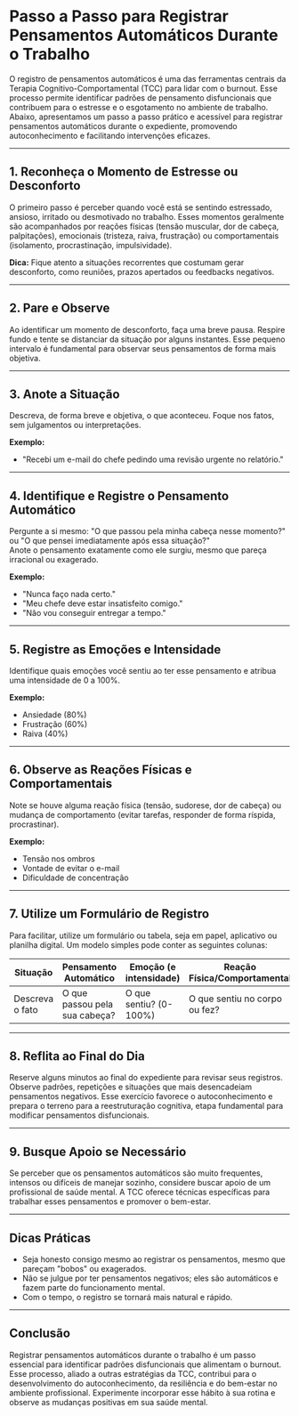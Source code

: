 # Passo a Passo para Registrar Pensamentos Automáticos Durante o Trabalho

O registro de pensamentos automáticos é uma das ferramentas centrais da Terapia Cognitivo-Comportamental (TCC) para lidar com o burnout. Esse processo permite identificar padrões de pensamento disfuncionais que contribuem para o estresse e o esgotamento no ambiente de trabalho. Abaixo, apresentamos um passo a passo prático e acessível para registrar pensamentos automáticos durante o expediente, promovendo autoconhecimento e facilitando intervenções eficazes.

---

## 1. **Reconheça o Momento de Estresse ou Desconforto**

O primeiro passo é perceber quando você está se sentindo estressado, ansioso, irritado ou desmotivado no trabalho. Esses momentos geralmente são acompanhados por reações físicas (tensão muscular, dor de cabeça, palpitações), emocionais (tristeza, raiva, frustração) ou comportamentais (isolamento, procrastinação, impulsividade).

**Dica:** Fique atento a situações recorrentes que costumam gerar desconforto, como reuniões, prazos apertados ou feedbacks negativos.

---

## 2. **Pare e Observe**

Ao identificar um momento de desconforto, faça uma breve pausa. Respire fundo e tente se distanciar da situação por alguns instantes. Esse pequeno intervalo é fundamental para observar seus pensamentos de forma mais objetiva.

---

## 3. **Anote a Situação**

Descreva, de forma breve e objetiva, o que aconteceu. Foque nos fatos, sem julgamentos ou interpretações.

**Exemplo:**  
- "Recebi um e-mail do chefe pedindo uma revisão urgente no relatório."

---

## 4. **Identifique e Registre o Pensamento Automático**

Pergunte a si mesmo: "O que passou pela minha cabeça nesse momento?" ou "O que pensei imediatamente após essa situação?"  
Anote o pensamento exatamente como ele surgiu, mesmo que pareça irracional ou exagerado.

**Exemplo:**  
- "Nunca faço nada certo."
- "Meu chefe deve estar insatisfeito comigo."
- "Não vou conseguir entregar a tempo."

---

## 5. **Registre as Emoções e Intensidade**

Identifique quais emoções você sentiu ao ter esse pensamento e atribua uma intensidade de 0 a 100%.

**Exemplo:**  
- Ansiedade (80%)
- Frustração (60%)
- Raiva (40%)

---

## 6. **Observe as Reações Físicas e Comportamentais**

Note se houve alguma reação física (tensão, sudorese, dor de cabeça) ou mudança de comportamento (evitar tarefas, responder de forma ríspida, procrastinar).

**Exemplo:**  
- Tensão nos ombros
- Vontade de evitar o e-mail
- Dificuldade de concentração

---

## 7. **Utilize um Formulário de Registro**

Para facilitar, utilize um formulário ou tabela, seja em papel, aplicativo ou planilha digital. Um modelo simples pode conter as seguintes colunas:

| Situação | Pensamento Automático | Emoção (e intensidade) | Reação Física/Comportamental |
|----------|----------------------|------------------------|------------------------------|
| Descreva o fato | O que passou pela sua cabeça? | O que sentiu? (0-100%) | O que sentiu no corpo ou fez? |

---

## 8. **Reflita ao Final do Dia**

Reserve alguns minutos ao final do expediente para revisar seus registros. Observe padrões, repetições e situações que mais desencadeiam pensamentos negativos. Esse exercício favorece o autoconhecimento e prepara o terreno para a reestruturação cognitiva, etapa fundamental para modificar pensamentos disfuncionais.

---

## 9. **Busque Apoio se Necessário**

Se perceber que os pensamentos automáticos são muito frequentes, intensos ou difíceis de manejar sozinho, considere buscar apoio de um profissional de saúde mental. A TCC oferece técnicas específicas para trabalhar esses pensamentos e promover o bem-estar.

---

## **Dicas Práticas**

- Seja honesto consigo mesmo ao registrar os pensamentos, mesmo que pareçam "bobos" ou exagerados.
- Não se julgue por ter pensamentos negativos; eles são automáticos e fazem parte do funcionamento mental.
- Com o tempo, o registro se tornará mais natural e rápido.

---

## **Conclusão**

Registrar pensamentos automáticos durante o trabalho é um passo essencial para identificar padrões disfuncionais que alimentam o burnout. Esse processo, aliado a outras estratégias da TCC, contribui para o desenvolvimento do autoconhecimento, da resiliência e do bem-estar no ambiente profissional. Experimente incorporar esse hábito à sua rotina e observe as mudanças positivas em sua saúde mental.